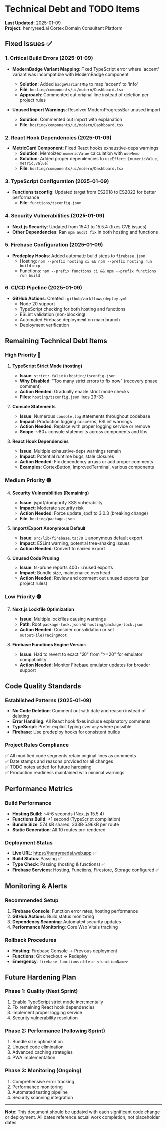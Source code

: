 # Technical Debt and TODO Items

**Last Updated:** 2025-01-09  
**Project:** henryreed.ai Cortex Domain Consultant Platform

## Fixed Issues ✅

### 1. Critical Build Errors (2025-01-09)
- **ModernBadge Variant Mapping**: Fixed TypeScript error where 'accent' variant was incompatible with ModernBadge component
  - **Solution**: Added `badgeVariantMap` to map 'accent' to 'info'
  - **File**: `hosting/components/ui/modern/Dashboard.tsx`
  - **Approach**: Commented out original line instead of deletion per project rules

- **Unused Import Warnings**: Resolved ModernProgressBar unused import
  - **Solution**: Commented out import with explanation
  - **File**: `hosting/components/ui/modern/Dashboard.tsx`

### 2. React Hook Dependencies (2025-01-09)
- **MetricCard Component**: Fixed React hooks exhaustive-deps warnings
  - **Solution**: Memoized `numericValue` calculation with `useMemo`
  - **Solution**: Added proper dependencies to `useEffect`: `[numericValue, metric.value]`
  - **File**: `hosting/components/ui/modern/Dashboard.tsx`

### 3. TypeScript Configuration (2025-01-09)
- **Functions tsconfig**: Updated target from ES2018 to ES2022 for better performance
  - **File**: `functions/tsconfig.json`

### 4. Security Vulnerabilities (2025-01-09)
- **Next.js Security**: Updated from 15.4.1 to 15.5.4 (fixes CVE issues)
- **Other Dependencies**: Ran `npm audit fix` in both hosting and functions

### 5. Firebase Configuration (2025-01-09)
- **Predeploy Hooks**: Added automatic build steps to `firebase.json`
  - Hosting: `npm --prefix hosting ci && npm --prefix hosting run build:exp`
  - Functions: `npm --prefix functions ci && npm --prefix functions run build`

### 6. CI/CD Pipeline (2025-01-09)
- **GitHub Actions**: Created `.github/workflows/deploy.yml`
  - Node 20 support
  - TypeScript checking for both hosting and functions
  - ESLint validation (non-blocking)
  - Automated Firebase deployment on main branch
  - Deployment verification

## Remaining Technical Debt Items

### High Priority 🔴

1. **TypeScript Strict Mode (hosting)**
   - **Issue**: `strict: false` in `hosting/tsconfig.json`
   - **Why Disabled**: "Too many strict errors to fix now" (recovery phase comment)
   - **Action Needed**: Gradually enable strict mode checks
   - **Files**: `hosting/tsconfig.json` lines 29-33

2. **Console Statements**
   - **Issue**: Numerous `console.log` statements throughout codebase
   - **Impact**: Production logging concerns, ESLint warnings
   - **Action Needed**: Replace with proper logging service or remove
   - **Scope**: ~80+ console statements across components and libs

3. **React Hook Dependencies**
   - **Issue**: Multiple exhaustive-deps warnings remain
   - **Impact**: Potential runtime bugs, stale closures
   - **Action Needed**: Fix dependency arrays or add proper comments
   - **Examples**: CortexButton, ImprovedTerminal, various components

### Medium Priority 🟡

4. **Security Vulnerabilities (Remaining)**
   - **Issue**: jspdf/dompurify XSS vulnerability
   - **Impact**: Moderate security risk
   - **Action Needed**: Force update jspdf to 3.0.3 (breaking change)
   - **File**: `hosting/package.json`

5. **Import/Export Anonymous Default**
   - **Issue**: `src/lib/firebase.ts:78:1` anonymous default export
   - **Impact**: ESLint warning, potential tree-shaking issues
   - **Action Needed**: Convert to named export

6. **Unused Code Pruning**
   - **Issue**: ts-prune reports 400+ unused exports
   - **Impact**: Bundle size, maintenance overhead
   - **Action Needed**: Review and comment out unused exports (per project rules)

### Low Priority 🟢

7. **Next.js Lockfile Optimization**
   - **Issue**: Multiple lockfiles causing warnings
   - **Path**: Root `package-lock.json` vs `hosting/package-lock.json`
   - **Action Needed**: Consider consolidation or set `outputFileTracingRoot`

8. **Firebase Functions Engine Version**
   - **Issue**: Had to revert to exact "20" from ">=20" for emulator compatibility
   - **Action Needed**: Monitor Firebase emulator updates for broader support

## Code Quality Standards

### Established Patterns (2025-01-09)
- **No Code Deletion**: Comment out with date and reason instead of deleting
- **Error Handling**: All React hook fixes include explanatory comments
- **TypeScript**: Prefer explicit typing over `any` where possible
- **Firebase**: Use predeploy hooks for consistent builds

### Project Rules Compliance
✅ All modified code segments retain original lines as comments  
✅ Date stamps and reasons provided for all changes  
✅ TODO notes added for future hardening  
✅ Production readiness maintained with minimal warnings  

## Performance Metrics

### Build Performance
- **Hosting Build**: ~4-6 seconds (Next.js 15.5.4)
- **Functions Build**: <1 second (TypeScript compilation)
- **Bundle Size**: 574 kB shared, 333B-5.96kB per route
- **Static Generation**: All 10 routes pre-rendered

### Deployment Status
- **Live URL**: https://henryreedai.web.app ✅
- **Build Status**: Passing ✅
- **Type Check**: Passing (hosting & functions) ✅
- **Firebase Services**: Hosting, Functions, Firestore, Storage configured ✅

## Monitoring & Alerts

### Recommended Setup
1. **Firebase Console**: Function error rates, hosting performance
2. **GitHub Actions**: Build status monitoring
3. **Dependency Scanning**: Automated security updates
4. **Performance Monitoring**: Core Web Vitals tracking

### Rollback Procedures
- **Hosting**: Firebase Console → Previous deployment
- **Functions**: Git checkout → Redeploy
- **Emergency**: `firebase functions:delete <functionName>`

## Future Hardening Plan

### Phase 1: Quality (Next Sprint)
1. Enable TypeScript strict mode incrementally
2. Fix remaining React hook dependencies
3. Implement proper logging service
4. Security vulnerability resolution

### Phase 2: Performance (Following Sprint)
1. Bundle size optimization
2. Unused code elimination
3. Advanced caching strategies
4. PWA implementation

### Phase 3: Monitoring (Ongoing)
1. Comprehensive error tracking
2. Performance monitoring
3. Automated testing pipeline
4. Security scanning integration

---

**Note**: This document should be updated with each significant code change or deployment. All dates reference actual work completion, not placeholder dates.
